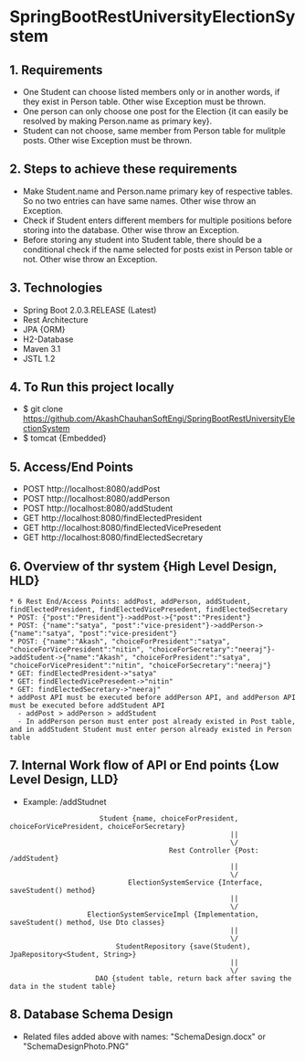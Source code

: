 # SpringBootRestUniversityElectionSystem

## 1. Requirements
* One Student can choose listed members only or in another words, if they exist in Person table. Other wise Exception must be thrown.
* One person can only choose one post for the Election {it can easily be resolved by making Person.name as primary key}.
* Student can not choose, same member from Person table for mulitple posts. Other wise Exception must be thrown.

## 2. Steps to achieve these requirements
* Make Student.name and Person.name primary key of respective tables. So no two entries can have same names. Other wise throw an Exception.
* Check if Student enters different members for multiple positions before storing into the database. Other wise throw an Exception.
* Before storing any student into Student table, there should be a conditional check if the name selected for posts exist in Person table   or not. Other wise throw an Exception.

## 3. Technologies
* Spring Boot 2.0.3.RELEASE (Latest)
* Rest Architecture
* JPA {ORM}
* H2-Database
* Maven 3.1
* JSTL 1.2

## 4. To Run this project locally
* $ git clone https://github.com/AkashChauhanSoftEngi/SpringBootRestUniversityElectionSystem
* $ tomcat {Embedded}

## 5. Access/End Points
* POST http://localhost:8080/addPost
* POST http://localhost:8080/addPerson
* POST http://localhost:8080/addStudent
* GET http://localhost:8080/findElectedPresident
* GET http://localhost:8080/findElectedVicePresedent
* GET http://localhost:8080/findElectedSecretary

## 6. Overview of thr system {High Level Design, HLD}
```text
* 6 Rest End/Access Points: addPost, addPerson, addStudent, findElectedPresident, findElectedVicePresedent, findElectedSecretary
* POST: {"post":"President"}->addPost->{"post":"President"}
* POST: {"name":"satya", "post":"vice-president"}->addPerson->{"name":"satya", "post":"vice-president"}
* POST: {"name":"Akash", "choiceForPresident":"satya", "choiceForVicePresident":"nitin", "choiceForSecretary":"neeraj"}->addStudent->{"name":"Akash", "choiceForPresident":"satya", "choiceForVicePresident":"nitin", "choiceForSecretary":"neeraj"}
* GET: findElectedPresident->"satya"
* GET: findElectedVicePresedent->"nitin"
* GET: findElectedSecretary->"neeraj"
* addPost API must be executed before addPerson API, and addPerson API must be executed before addStudent API
  - addPost > addPerson > addStudent
  - In addPerson person must enter post already existed in Post table, and in addStudent Student must enter person already existed in Person table
```
  
## 7. Internal Work flow of API or End points {Low Level Design, LLD}
* Example: /addStudnet
```text
                      Student {name, choiceForPresident, choiceForVicePresident, choiceForSecretary}
                                                      ||
                                                      \/
                                       Rest Controller {Post: /addStudent}
                                                      ||
                                                      \/
                             ElectionSystemService {Interface, saveStudent() method}
                                                      ||
                                                      \/
                   ElectionSystemServiceImpl {Implementation, saveStudent() method, Use Dto classes}  
                                                      ||
                                                      \/
                          StudentRepository {save(Student), JpaRepository<Student, String>}             
                                                      ||
                                                      \/
                     DAO {student table, return back after saving the data in the student table}
```

## 8. Database Schema Design
* Related files added above with names: "SchemaDesign.docx" or "SchemaDesignPhoto.PNG"
